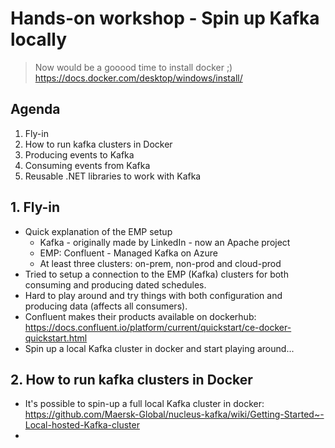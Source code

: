 # Hands-on workshop - Spin up Kafka locally

> Now would be a gooood time to install docker ;) https://docs.docker.com/desktop/windows/install/

## Agenda

1. Fly-in
2. How to run kafka clusters in Docker
3. Producing events to Kafka
4. Consuming events from Kafka
5. Reusable .NET libraries to work with Kafka

## 1. Fly-in

* Quick explanation of the EMP setup
  * Kafka - originally made by LinkedIn - now an Apache project
  * EMP: Confluent - Managed Kafka on Azure
  * At least three clusters: on-prem, non-prod and cloud-prod
* Tried to setup a connection to the EMP (Kafka) clusters for both consuming and producing dated schedules.
* Hard to play around and try things with both configuration and producing data (affects all consumers).
* Confluent makes their products available on dockerhub: https://docs.confluent.io/platform/current/quickstart/ce-docker-quickstart.html
* Spin up a local Kafka cluster in docker and start playing around...

## 2. How to run kafka clusters in Docker

* It's possible to spin-up a full local Kafka cluster in docker: https://github.com/Maersk-Global/nucleus-kafka/wiki/Getting-Started~-Local-hosted-Kafka-cluster
* 
